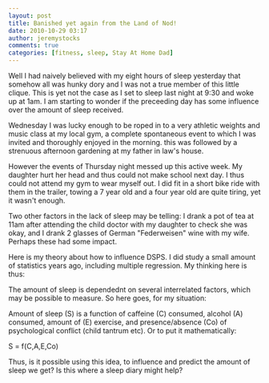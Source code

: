 ```yaml
---
layout: post
title: Banished yet again from the Land of Nod!
date: 2010-10-29 03:17
author: jeremystocks
comments: true
categories: [fitness, sleep, Stay At Home Dad]
---
```

Well I had naively believed with my eight hours of sleep yesterday that somehow all was hunky dory and I was not a true member of this little clique. This is yet not the case as I set to sleep last night at 9:30 and woke up at 1am. I am starting to wonder if the preceeding day has some influence over the amount of sleep received.

Wednesday I was lucky enough to be roped in to a very athletic weights and music class at my local gym, a complete spontaneous event to which I was invited and thoroughly enjoyed in the morning. this was followed by a strenuous afternoon gardening at my father in law's house.

However the events of Thursday night messed up this active week. My daughter hurt her head and thus could not make school next day. I thus could not attend my gym to wear myself out. I did fit in a short bike ride with them in the trailer, towing a 7 year old and a four year old are quite tiring, yet it wasn't enough.

Two other factors in the lack of sleep may be telling: I drank a pot of tea at 11am after attending the child doctor with my daughter to check she was okay, and I drank 2 glasses of German "Federweisen" wine with my wife. Perhaps these had some impact.

Here is my theory about how to influence DSPS. I did study a small amount of statistics years ago, including multiple regression. My thinking here is thus:

The amount of sleep is dependednt on several interrelated factors, which may be possible to measure. So here goes, for my situation:

Amount of sleep (S) is a function of caffeine (C) consumed, alcohol (A) consumed, amount of (E) exercise, and presence/absence (Co) of psychological conflict (child tantrum etc). Or to put it mathematically:

S = f(C,A,E,Co)

Thus, is it possible using this idea, to influence and predict the amount of sleep we get? Is this where a sleep diary might help?
